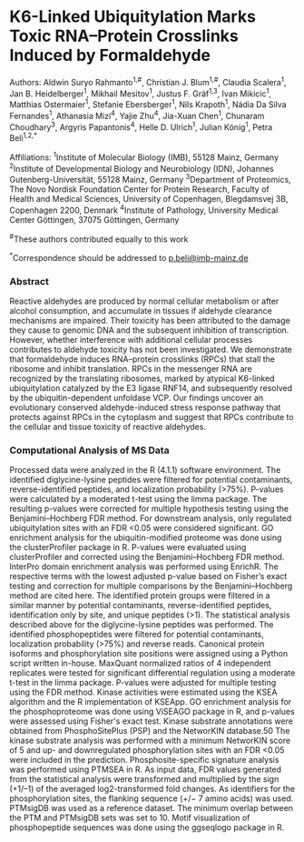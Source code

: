 # K6-Linked Ubiquitylation Marks Toxic RNA–Protein Crosslinks Induced by Formaldehyde

Authors: Aldwin Suryo Rahmanto<sup>1,#</sup>, Christian J. Blum<sup>1,#</sup>, Claudia Scalera<sup>1</sup>, Jan B. Heidelberger<sup>1</sup>, Mikhail Mesitov<sup>1</sup>, Justus F. Gräf<sup>1,3</sup>, Ivan Mikicic<sup>1</sup>, Matthias Ostermaier<sup>1</sup>, Stefanie Ebersberger<sup>1</sup>, Nils Krapoth<sup>1</sup>, Nádia Da Silva Fernandes<sup>1</sup>, Athanasia Mizi<sup>4</sup>, Yajie Zhu<sup>4</sup>, Jia-Xuan Chen<sup>1</sup>, Chunaram Choudhary<sup>3</sup>, Argyris Papantonis<sup>4</sup>, Helle D. Ulrich<sup>1</sup>, Julian König<sup>1</sup>, Petra Beli<sup>1,2,*</sup>

Affiliations:
<sup>1</sup>Institute of Molecular Biology (IMB), 55128 Mainz, Germany
<sup>2</sup>Institute of Developmental Biology and Neurobiology (IDN), Johannes Gutenberg-Universität, 55128 Mainz, Germany
<sup>3</sup>Department of Proteomics, The Novo Nordisk Foundation Center for Protein Research, Faculty of Health and Medical Sciences, University of Copenhagen, Blegdamsvej 3B, Copenhagen 2200, Denmark
<sup>4</sup>Institute of Pathology, University Medical Center Göttingen, 37075 Göttingen, Germany

<sup>#</sup>These authors contributed equally to this work

<sup>*</sup>Correspondence should be addressed to p.beli@imb-mainz.de


### Abstract
Reactive aldehydes are produced by normal cellular metabolism or after alcohol consumption, and accumulate in tissues if aldehyde clearance mechanisms are impaired. Their toxicity has been attributed to the damage they cause to genomic DNA and the subsequent inhibition of transcription. However, whether interference with additional cellular processes contributes to aldehyde toxicity has not been investigated. We demonstrate that formaldehyde induces RNA–protein crosslinks (RPCs) that stall the ribosome and inhibit translation. RPCs in the messenger RNA are recognized by the translating ribosomes, marked by atypical K6-linked ubiquitylation catalyzed by the E3 ligase RNF14, and subsequently resolved by the ubiquitin-dependent unfoldase VCP. Our findings uncover an evolutionary conserved aldehyde-induced stress response pathway that protects against RPCs in the cytoplasm and suggest that RPCs contribute to the cellular and tissue toxicity of reactive aldehydes.


### Computational Analysis of MS Data
Processed data were analyzed in the R (4.1.1) software environment. The identified diglycine-lysine peptides were filtered for potential contaminants, reverse-identified peptides, and localization probability (>75%). P-values were calculated by a moderated t-test using the limma package. The resulting p-values were corrected for multiple hypothesis testing using the Benjamini–Hochberg FDR method. For downstream analysis, only regulated ubiquitylation sites with an FDR <0.05 were considered significant. GO enrichment analysis for the ubiquitin-modified proteome was done using the clusterProfiler package in R. P-values were evaluated using clusterProfiler and corrected using the Benjamini–Hochberg FDR method. InterPro domain enrichment analysis was performed using EnrichR. The respective terms with the lowest adjusted p-value based on Fisher’s exact testing and correction for multiple comparisons by the Benjamini–Hochberg method are cited here. The identified protein groups were filtered in a similar manner by potential contaminants, reverse-identified peptides, identification only by site, and unique peptides (>1). The statistical analysis described above for the diglycine-lysine peptides was performed. The identified phosphopeptides were filtered for potential contaminants, localization probability (>75%) and reverse reads. Canonical protein isoforms and phosphorylation site positions were assigned using a Python script written in-house. MaxQuant normalized ratios of 4 independent replicates were tested for significant differential regulation using a moderate t-test in the limma package. P-values were adjusted for multiple testing using the FDR method. Kinase activities were estimated using the KSEA algorithm and the R implementation of KSEApp. GO enrichment analysis for the phosphoproteome was done using ViSEAGO package in R, and p-values were assessed using Fisher's exact test. Kinase substrate annotations were obtained from PhosphoSitePlus (PSP) and the NetworKIN database.50 The kinase substrate analysis was performed with a minimum NetworKIN score of 5 and up- and downregulated phosphorylation sites with an FDR <0.05 were included in the prediction. Phosphosite-specific signature analysis was performed using PTMSEA in R. As input data, FDR values generated from the statistical analysis were transformed and multiplied by the sign (+1/–1) of the averaged log2-transformed fold changes. As identifiers for the phosphorylation sites, the flanking sequence (+/− 7 amino acids) was used. PTMsigDB was used as a reference dataset. The minimum overlap between the PTM and PTMsigDB sets was set to 10. Motif visualization of phosphopeptide sequences was done using the ggseqlogo package in R.
